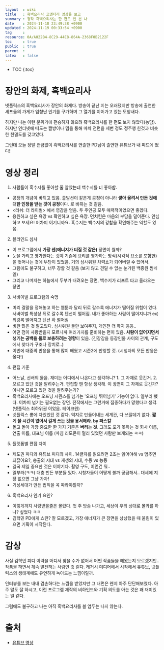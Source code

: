 ```yaml
---
layout  : wiki
title   : 흑백요리사 코멘터리 영상을 보고 
summary : 정작 흑백요리사는 한 편도 안 본 나 
date    : 2024-11-18 23:49:38 +0900
updated : 2024-11-19 00:33:54 +0900
tag     : 
resource: 0A/A022B4-8C29-44E8-864A-2368F0B2122F
toc     : true
public  : true
parent  : 
latex   : false
---
```

* TOC
{:toc}

# 장안의 화제, 흑백요리사
넷플릭스의 흑백요리사가 장안의 화제다. 방송이 끝난 지는 오래됐지만 방송에 출연한 셰프들의 가게가 엄청난 인기를 구가하며 그 열기를 이어가고 있는 모양새다.

하지만 나는 이런 분위기에 편승하지 않으려 흑백요리사를 한 편도 보지 않았다(농담). 하지만 인터넷에 떠도는 짤방이나 밈을 통해 마치 전편을 세번 정도 정주행 한것과 비슷한 친밀도를 갖고있다.

그런데 오늘 정말 뜬금없이 흑백요리사를 연출한 PD님이 출연한 유튜브가 내 피드에 떴다! 

# 영상 정리

1. 사람들이 흑수저를 좋아할 줄 알았는데 백수저를 더 좋아함.
  - 공정의 개념이 바뀌고 있음. 출발선이 같은게 공정이 아니라 **쌓아 올려서 만든 것에 대한 인정을 받는 것이 공정**이다. 로 바뀌는 것 같음.
  - <러쉬: 더 라이벌> 에서 영감을 얻음. 두 주인공 모두 매력적이었으면 좋겠다.
  - 응원하고 싶은 욕망 vs 확인하고 싶은 욕망. 먼치킨은 마음의 부담을 덜어준다. 안심하고 보세요! 어차피 이기니까요. 흑수저는 백수저의 강함을 확인해주는 역할도 있음.
2. 블라인드 심사
  - 이 프로그램에서 **가장 센(에너지가 터질 것 같은)** 장면이 뭘까? 
  - 눈을 가리고 평가한다는 것이 기존에 요리를 평가하는 방식(시각적 요소를 포함한)을 벗어나는 것에 부담이 있었음. 거의 심사위원 차력쇼가 되어버릴 수 있어서.
  - 그럼에도 불구하고, 너무 강할 것 같음 (보지 않고 견딜 수 없는 눈가린 백종원 썸네일)
  - 그리고 나머지는 하늘에서 두부가 내려오는 장면, 백수저가 리프트 타고 올라오는 장면
3. 서바이벌 프로그램의 숙명
  - 미리 결말을 정해놓고 하는 웹툰과 달리 뒤로 갈수록 에너지가 떨어질 위험이 있다. 서바이벌 특성상 뒤로 갈수록 텐션이 떨어짐. 내가 좋아하는 사람이 떨어지니까 ex) 최강록 떨어지고 텐션 확 떨어짐
  - 비판 많은 것 알고있다. 심사위원 둘만 보여주지, 개인전 더 하지 등등..
  - 어떤 점이 사랑받을지 모르니까 여러가지를 준비하는 면이 있음. **사람이 없어지면서 생기는 공백을 룰로 보충하려는 경향**이 있음. (긴장감을 등장인물 사이의 관계, 구도에서 찾다가 구조나 장치로..)
  - 이번에 대중의 반응을 통해 많이 배웠고 시즌2에 반영할 것. (시청자의 모든 반응은 옳다!)
4. 편집 기준
  - 어느날, 선배의 물음. 재미는 어디에서 나온다고 생각하니? 1. 그 자체로 웃긴거. 2. 모르고 있던 것을 알려주는거. 편집할 땐 항상 생각해. 이 장면이 그 자체로 웃긴가? 아니면 모르고 있던 것을 알려주는가?
  - 흑백요리사에는 오프닝 시퀀스를 넘기는 '오프닝 뛰어넘기' 기능이 없다. 일부러 뺐다. 어차피 넘기는 필요없는 장면. 전작에서는 그런거에 집중하다가 망했다고 생각. (넷플릭스 최하위권 이었음. 테이크원)
  - 넷플릭스 뽕에 차있었던 것 같다. 억지로 만들어내는 세계관, 다 쓰잘데기 없다. **짧게 쓸 시간이 없어서 길게 쓰는 것을 용서해라. by 파스칼**
  - 돌고 돌아 가장 중요한 한 가지 기준은 **버리는 것**. 그래도 포기 못하는 것 회사 이름, 연출 이름, 대표님 이름 (마침 리모콘이 멀리 있었던 사람만 보게되는 ㅋㅋ)
5. 플랫폼별 편집 차이
  - 제도권 피디와 유튜브 피디의 차이. 14글자를 읽으려면 2초는 읽어야해 vs 멈추면 되잖아요?, 송출의 시대 vs 재생의 시대, 수동 vs 능동
  - 결국 제일 중요한 것은 이야기다. 촬영 구도, 이런건 뭐..
  - 일부러(ㅋㅋ) 대충 만든 부분들 있다. 시청자들이 어떻게 볼까 궁금해서.. 대세에 지장 없으면 그냥 가자!
  - 기성세대가 만든 법칙을 꼭 따라야할까?
6. 흑백요리사 인기 요인?
  - 이렇게까지 사랑받을줄은 몰랐다. 첫 주 방송 나가고, 세상이 우리 상대로 몰카를 하나? 싶었다 ㅋㅋ
  - 김학민 PD에게 쇼란? 잘 모르겠고, 가장 에너지가 큰 장면을 상상했을 때 울림이 있으면 기획이 시작된다. 
    
# 감상
사실 김학민 피디 이력을 어디서 찾을 수가 없어서 어떤 작품들을 해왔는지 모르겠지만.. 작품을 하면서 계속 발전하는 사람인 것 같다. 레거시 미디어에서 시작해서 유튜브, 넷플릭스의 생태계에도 유연하게 녹아드는 느낌이랄까.

인터뷰를 보는 내내 겸손하다는 느낌을 받았지만 그 내면은 왠지 아주 단단해보였다. 아주 말도 잘 하시고, 이런 프로그램 제작의 비하인드와 기획 의도를 아는 것은 꽤 재미있는 일 같다.

그럼에도 불구하고 나는 아직 흑백요리사를 볼 엄두는 나지 않는다.

# 출처
- [유튜브 영상](https://www.youtube.com/watch?v=29D6h6MlLFs&ab_channel=%EC%9D%B4%EC%A2%85%EB%B2%94%EC%9D%98%EC%8A%A4%ED%86%A0%EB%A6%AC%EC%BA%A0%ED%94%84)
